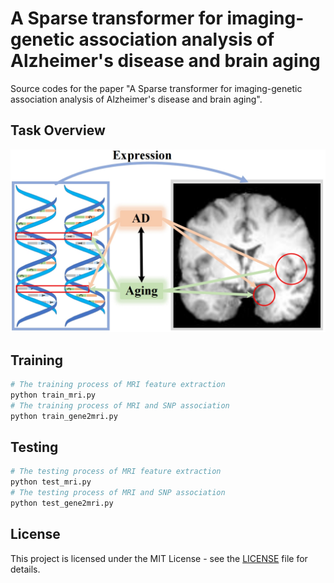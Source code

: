 # A Sparse transformer for imaging-genetic association analysis of Alzheimer's disease and brain aging

Source codes for the paper "A Sparse transformer for imaging-genetic association analysis of Alzheimer's disease and brain aging".

## Task Overview

![Task](overall.png)

## Training

```bash
# The training process of MRI feature extraction
python train_mri.py
# The training process of MRI and SNP association
python train_gene2mri.py
```
## Testing

```bash
# The testing process of MRI feature extraction
python test_mri.py
# The testing process of MRI and SNP association
python test_gene2mri.py
```

## License

This project is licensed under the MIT License - see the [LICENSE](LICENSE) file for details.
